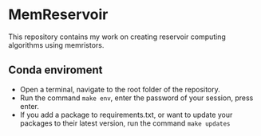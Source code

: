 # MemReservoir
This repository contains my work on creating reservoir computing algorithms using memristors.


## Conda enviroment

- Open a terminal, navigate to the root folder of the repository.
- Run the command `make env`, enter the password of your session, press enter.
- If you add a package to requirements.txt, or want to update your packages to their latest version, run the command `make updates`